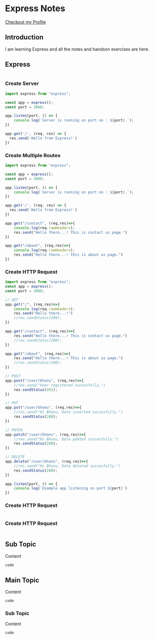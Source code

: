 
# Express Notes
[Checkout my Profile](https://github.com/bhanubhashkar)

## Introduction
I am learning Express and all the notes and handson exercises are here.

## Express

```js

```

### Create Server
```js
import express from "express";

const app = express();
const port = 3000;

app.listen(port, () => {
    console.log(`Server is running on port no : ${port}.`);
})

app.get('/', (req, res) => {
  res.send('Hello from Express!')
})

```

### Create Multiple Routes
```js
import express from "express";

const app = express();
const port = 3000;

app.listen(port, () => {
    console.log(`Server is running on port no : ${port}.`);
})

app.get('/', (req, res) => {
  res.send('Hello from Express!')
})

app.get("/contact", (req,res)=>{
    console.log(req.rawHeaders);
    res.send("Hello there...! This is contact us page.")
})

app.get("/about", (req,res)=>{
    console.log(req.rawHeaders);
    res.send("Hello there...! This is about us page.")
})

```

### Create HTTP Request
```js
import express from "express";
const app = express();
const port = 3000;

// GET
app.get("/", (req,res)=>{
    console.log(req.rawHeaders);
    res.send("Hello there...!")
    //res.sendStatus(200);
})

app.get("/contact", (req,res)=>{
    res.send("Hello there...! This is contact us page.")
    //res.sendStatus(200);
})

app.get("/about", (req,res)=>{
    res.send("Hello there...! This is about us page.")
    //res.sendStatus(200);
})

// POST
app.post("/user/bhanu", (req,res)=>{
    //res.send("User registered succesfully.")
    res.sendStatus(201);
})

// PUT
app.put("/user/bhanu", (req,res)=>{
    //res.send("Hi Bhanu, Data inserted succesfully.")
    res.sendStatus(200);
})

// PATCH
app.patch("/user/bhanu", (req,res)=>{
    //res.send("Hi Bhanu, Data pdated succesfully.")
    res.sendStatus(200);
})

// DELETE
app.delete("/user/bhanu", (req,res)=>{
    //res.send("Hi Bhanu, Data deleted succesfully.")
    res.sendStatus(200);
})

app.listen(port, () => {
    console.log(`Example app listening on port ${port}`)
})

```

### Create HTTP Request
```js

```

### Create HTTP Request
```js

```




## Sub Topic
Content

```js
code
```







## Main Topic
Content

```js
code
```

### Sub Topic
Content

```js
code
```
